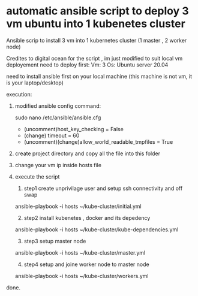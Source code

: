 # automatic ansible script to deploy 3 vm ubuntu into 1 kubenetes cluster
Ansible scrip to install 3 vm into 1 kubernetes cluster (1 master , 2 worker node) 

Credites to digital ocean for the script , im just modified to suit local vm deployement
need to deploy first:
  Vm: 3 
  Os: Ubuntu server 20.04 

need to install ansible first on your local machine (this machine is not vm, it is your laptop/desktop)

execution:
1. modified ansible config
   command:
  
   sudo nano /etc/ansible/ansible.cfg
    - (uncomment)host_key_checking = False
    - (change) timeout = 60
    - (uncomment)(change)allow_world_readable_tmpfiles = True

2. create project directory and copy all the file into this folder 

3. change your vm ip inside hosts file 

4. execute the script 
  
   1. step1 create unprivilage user and setup ssh connectivity and off swap  
  
   ansible-playbook -i hosts ~/kube-cluster/initial.yml
  
  
   2. step2 install kubenetes , docker and its depedency 
  
   ansible-playbook -i hosts ~/kube-cluster/kube-dependencies.yml
  
  
   3. step3 setup master node
  
   ansible-playbook -i hosts ~/kube-cluster/master.yml
  
  
   4. step4 setup and joine worker node to master node
  
   ansible-playbook -i hosts ~/kube-cluster/workers.yml
  
  
  
 done.
  



